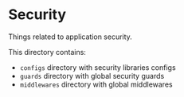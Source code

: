 # Security

Things related to application security.

This directory contains:

- `configs` directory with security libraries configs
- `guards` directory with global security guards
- `middlewares` directory with global middlewares
